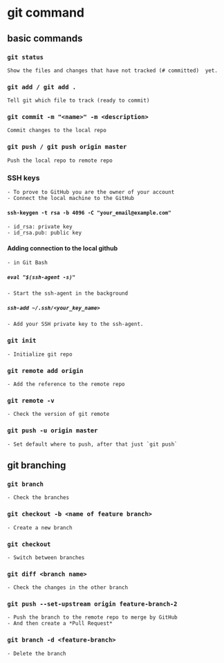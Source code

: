 # git command

## basic commands

### `git status`
    Show the files and changes that have not tracked (# committed)  yet.

### `git add / git add .`
    Tell git which file to track (ready to commit)

### `git commit -m "<name>" -m <description>`
    Commit changes to the local repo

### `git push / git push origin master` 
    Push the local repo to remote repo

### SSH keys
    - To prove to GitHub you are the owner of your account
    - Connect the local machine to the GitHub
#### `ssh-keygen -t rsa -b 4096 -C "your_email@example.com"`
    - id_rsa: private key
    - id_rsa.pub: public key
#### Adding connection to the local github
    - in Git Bash
##### `eval "$(ssh-agent -s)"`
    - Start the ssh-agent in the background
##### `ssh-add ~/.ssh/<your_key_name>`
    - Add your SSH private key to the ssh-agent.

### `git init`
    - Initialize git repo

### `git remote add origin`
    - Add the reference to the remote repo

### `git remote -v`
    - Check the version of git remote

### `git push -u origin master`
    - Set default where to push, after that just `git push`


## git branching

### `git branch`
    - Check the branches

### `git checkout -b <name of feature branch>`
    - Create a new branch

### `git checkout`
    - Switch between branches

### `git diff <branch name>`
    - Check the changes in the other branch

### `git push --set-upstream origin feature-branch-2`
    - Push the branch to the remote repo to merge by GitHub
    - And then create a *Pull Request*

### `git branch -d <feature-branch>`
    - Delete the branch


